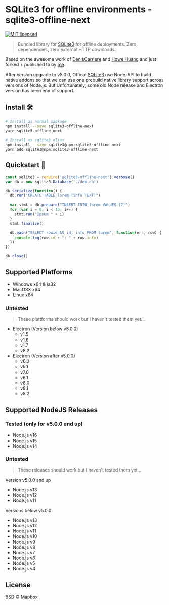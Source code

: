 # SQLite3 for offline environments - sqlite3-offline-next
[![MIT licensed](https://img.shields.io/badge/license-MIT-blue.svg)](https://raw.githubusercontent.com/nicolaiort/sqlite3-offline-next/master/LICENSE)

> Bundled library for [SQLite3](https://github.com/mapbox/node-sqlite3) for offline deployments.
> Zero dependencies, zero external HTTP downloads.

Based on the awesome work of [DenisCarriere](https://github.com/DenisCarriere) and [Howe Huang](https://github.com/shihuihzh) and just forked + published to by [me](https://github.com/nicolaiort).

After version upgrade to v5.0.0, Offical [SQLite3](https://github.com/mapbox/node-sqlite3) use Node-API to build native addons so that we can use one prebuild native library support across versions of Node.js. But Unfortunately, some old Node release and Electron version has been end of support.

## Install 🛠

```bash
# Install as normal package
npm install --save sqlite3-offline-next
yarn sqlite3-offline-next

# Install as sqlite3 alias
npm install --save sqlite3@npm:sqlite3-offline-next
yarn add sqlite3@npm:sqlite3-offline-next
```

## Quickstart 🚀

```javascript
const sqlite3 = require('sqlite3-offline-next').verbose()
var db = new sqlite3.Database('./dev.db')

db.serialize(function() {
  db.run("CREATE TABLE lorem (info TEXT)")

  var stmt = db.prepare("INSERT INTO lorem VALUES (?)")
  for (var i = 0; i < 10; i++) {
    stmt.run("Ipsum " + i)
  }
  stmt.finalize()

  db.each("SELECT rowid AS id, info FROM lorem", function(err, row) {
    console.log(row.id + ": " + row.info)
  })
})

db.close()
```


## Supported Platforms

- Windows x64 & ia32
- MacOSX x64
- Linux x64

### Untested
> These plattforms should work but I haven't tested them yet...

- Electron (Version below v5.0.0)
  - v1.5
  - v1.6
  - v1.7
  - v8.2
- Electron (Version after v5.0.0)
  - v6.0
  - v6.1
  - v7.0
  - v6.1
  - v8.0
  - v8.1
  - v8.2

## Supported NodeJS Releases

### Tested (only for v5.0.0 and up)

- Node.js v16
- Node.js v15
- Node.js v14

### Untested
> These releases should work but I haven't tested them yet...

Version v5.0.0 and up
- Node.js v13
- Node.js v12
- Node.js v11

Versions below v5.0.0
- Node.js v13
- Node.js v12
- Node.js v11
- Node.js v10
- Node.js v9
- Node.js v8
- Node.js v7
- Node.js v6
- Node.js v5
- Node.js v4

## License

BSD © [Mapbox](https://github.com/mapbox/node-sqlite3)
